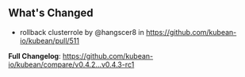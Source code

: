 ## What's Changed
* rollback clusterrole by @hangscer8 in https://github.com/kubean-io/kubean/pull/511


**Full Changelog**: https://github.com/kubean-io/kubean/compare/v0.4.2...v0.4.3-rc1
